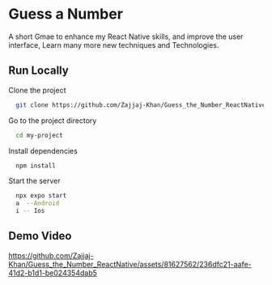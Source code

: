 
# Guess a Number 

A short Gmae to enhance my React Native skills, and improve the user interface, Learn many more new techniques and Technologies. 



## Run Locally

Clone the project

```bash
  git clone https://github.com/Zajjaj-Khan/Guess_the_Number_ReactNative.git
```

Go to the project directory

```bash
  cd my-project
```

Install dependencies

```bash
  npm install
```

Start the server

```bash
  npx expo start 
  a  --Android
  i -- Ios
```




## Demo Video

https://github.com/Zajjaj-Khan/Guess_the_Number_ReactNative/assets/81627562/236dfc21-aafe-41d2-b1d1-be024354dab5

